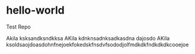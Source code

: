 # hello-world
Test Repo

Akila ksksandksndkksa AKila kdnknsadnksadkasdna dajosdo AKila
ksoldsaojdoasdohnfnejoekfokedskfnsdvfsododjolfmdkdkfndkdkdkcooejoe
